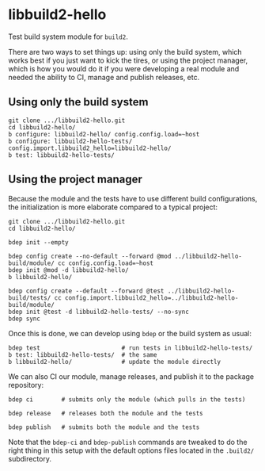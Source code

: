 # libbuild2-hello

Test build system module for `build2`.

There are two ways to set things up: using only the build system, which works
best if you just want to kick the tires, or using the project manager, which
is how you would do it if you were developing a real module and needed the
ability to CI, manage and publish releases, etc.

## Using only the build system

```
git clone .../libbuild2-hello.git
cd libbuild2-hello/
b configure: libbuild2-hello/ config.config.load=~host
b configure: libbuild2-hello-tests/ config.import.libbuild2_hello=libbuild2-hello/
b test: libbuild2-hello-tests/
```

## Using the project manager

Because the module and the tests have to use different build configurations,
the initialization is more elaborate compared to a typical project:

```
git clone .../libbuild2-hello.git
cd libbuild2-hello/

bdep init --empty

bdep config create --no-default --forward @mod ../libbuild2-hello-build/module/ cc config.config.load=~host
bdep init @mod -d libbuild2-hello/
b libbuild2-hello/

bdep config create --default --forward @test ../libbuild2-hello-build/tests/ cc config.import.libbuild2_hello=../libbuild2-hello-build/module/
bdep init @test -d libbuild2-hello-tests/ --no-sync
bdep sync
```

Once this is done, we can develop using `bdep` or the build system as usual:

```
bdep test                       # run tests in libbuild2-hello-tests/
b test: libbuild2-hello-tests/  # the same
b libbuild2-hello/              # update the module directly
```

We can also CI our module, manage releases, and publish it to the package
repository:

```
bdep ci        # submits only the module (which pulls in the tests)

bdep release   # releases both the module and the tests

bdep publish   # submits both the module and the tests
```

Note that the `bdep-ci` and `bdep-publish` commands are tweaked to do the
right thing in this setup with the default options files located in the
`.build2/` subdirectory.

